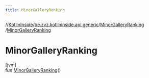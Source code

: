 ```yaml
---
title: MinorGalleryRanking
---
```

//[KotlinInside](../../../index.html)/[be.zvz.kotlininside.api.generic](../index.html)/[MinorGalleryRanking](index.html)
/[MinorGalleryRanking](-minor-gallery-ranking.html)

# MinorGalleryRanking

[jvm]\
fun [MinorGalleryRanking](-minor-gallery-ranking.html)()




